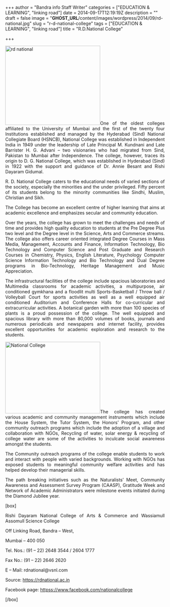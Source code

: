 +++
author = "Bandra info Staff Writer"
categories = ["EDUCATION &amp; LEARNING", "linking road"]
date = 2014-09-17T12:19:19Z
description = ""
draft = false
image = "__GHOST_URL__/content/images/wordpress/2014/09/rd-national.jpg"
slug = "r-d-national-college"
tags = ["EDUCATION &amp; LEARNING", "linking road"]
title = "R.D.National College"

+++


<p align="justify"><a href="https://i0.wp.com/bandra.info/wp-content/uploads/2014/09/rd-national.jpg?ssl=1"><img loading="lazy" class="size-full wp-image-6897 alignright" src="https://i0.wp.com/bandra.info/wp-content/uploads/2014/09/rd-national.jpg?resize=300%2C250&#038;ssl=1" alt="rd national" width="300" height="250" data-recalc-dims="1" /></a>One of the oldest colleges affiliated to the University of Mumbai and the first of the twenty four Institutions established and managed by the Hyderabad (Sind) National Collegiate Board (HSNCB), National College was established in Independent India in 1949 under the leadership of Late Principal M. Kundnani and Late Barrister H. G. Advani &#8211; two visionaries who had migrated from Sind, Pakistan to Mumbai after Independence. The college, however, traces its origin to D. G. National College, which was established in Hyderabad (Sind) in 1922 with the support and guidance of Dr. Annie Besant and Rishi Dayaram Gidumal.</p>
<p align="justify">R. D. National College caters to the educational needs of varied sections of the society, especially the minorities and the under privileged. Fifty percent of its students belong to the minority communities like Sindhi, Muslim, Christian and Sikh.</p>
<p align="justify">The College has become an excellent centre of higher learning that aims at academic excellence and emphasizes secular and community education.</p>
<p align="justify">Over the years, the college has grown to meet the challenges and needs of time and provides high quality education to students at the Pre Degree Plus two level and the Degree level in the Science, Arts and Commerce streams. The college also offers career oriented integrated Degree Courses in Mass Media, Management, Accounts and Finance, Information Technology, Bio Technology and Computer Science and Post Graduate and Research Courses in Chemistry, Physics, English Literature, Psychology Computer Science Information Technology and Bio Technology and Dual Degree programs in Bio-Technology, Heritage Management and Music Appreciation.</p>
<p align="justify">The infrastructural facilities of the college include spacious laboratories and Multimedia classrooms for academic activities, a multipurpose, air conditioned gymkhana and a floodlit multi Sports-Basketball / Throw ball / Volleyball Court for sports activities as well as a well equipped air conditioned Auditorium and Conference Halls for co-curricular and extracurricular activities. A botanical garden with more than 100 species of plants is a proud possession of the college. The well equipped and spacious library with more than 80,000 volumes of books, journals and numerous periodicals and newspapers and internet facility, provides excellent opportunities for academic exploration and research to the students.</p>
<p align="justify"><a href="https://i1.wp.com/bandra.info/wp-content/uploads/2014/09/National-College.jpg?ssl=1"><img loading="lazy" class="size-full wp-image-6899 alignleft" src="https://i1.wp.com/bandra.info/wp-content/uploads/2014/09/National-College.jpg?resize=300%2C226&#038;ssl=1" alt="National College" width="300" height="226" data-recalc-dims="1" /></a>The college has created various academic and community management instruments which include the House System, the Tutor System, the Honors&#8217; Program, and other community outreach programs which include the adoption of a village and collaboration with NGOs, Recycling of water, solar energy &amp; recycling of college water are some of the activities to inculcate social awareness amongst the students.</p>
<p align="justify">The Community outreach programs of the college enable students to work and interact with people with varied backgrounds. Working with NGOs has exposed students to meaningful community welfare activities and has helped develop their managerial skills.</p>
<p align="justify">The path breaking initiatives such as the Naturalists&#8217; Meet, Community Awareness and Assessment Survey Program (CAASP), Gratitude Week and Network of Academic Administrators were milestone events initiated during the Diamond Jubilee year.</p>
<p align="justify">[box]</p>
<p align="justify">Rishi Dayaram National College of Arts &amp; Commerce and Wassiamull Assomull Science College</p>
<p align="justify">Off Linking Road, Bandra &#8211; West,</p>
<p align="justify">Mumbai &#8211; 400 050</p>
<p align="justify">Tel. Nos.: (91 &#8211; 22) 2648 3544 / 2604 1777</p>
<p>Fax No.: (91 &#8211; 22) 2646 2620</p>
<p>E &#8211; Mail: rdnational@vsnl.com</p>
<p>Source: <a href="https://rdnational.ac.in">https://rdnational.ac.in</a></p>
<p>Facebook page: <a href="httpss://www.facebook.com/nationalcollege">httpss://www.facebook.com/nationalcollege</a></p>
<p>[/box]</p>



